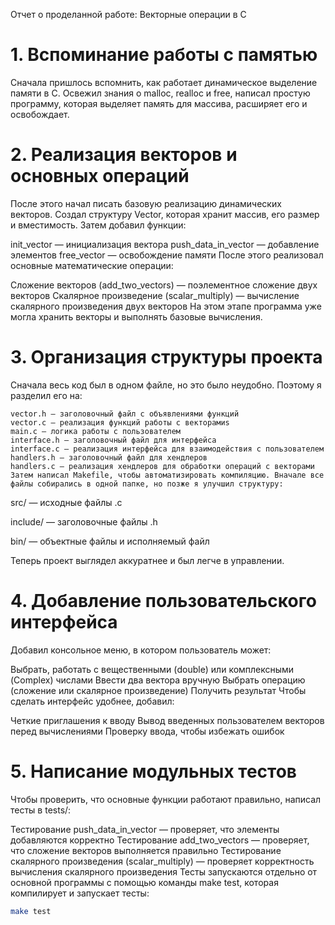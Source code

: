 Отчет о проделанной работе: Векторные операции в C
# 1. Вспоминание работы с памятью
Сначала пришлось вспомнить, как работает динамическое выделение памяти в C. Освежил знания о malloc, realloc и free, написал простую программу, которая выделяет память для массива, расширяет его и освобождает.

# 2. Реализация векторов и основных операций
После этого начал писать базовую реализацию динамических векторов. Создал структуру Vector, которая хранит массив, его размер и вместимость. Затем добавил функции:

init_vector — инициализация вектора
push_data_in_vector — добавление элементов
free_vector — освобождение памяти
После этого реализовал основные математические операции:

Сложение векторов (add_two_vectors) — поэлементное сложение двух векторов
Скалярное произведение (scalar_multiply) — вычисление скалярного произведения двух векторов
На этом этапе программа уже могла хранить векторы и выполнять базовые вычисления.

# 3. Организация структуры проекта
Сначала весь код был в одном файле, но это было неудобно. Поэтому я разделил его на:

    vector.h — заголовочный файл с объявлениями функций
    vector.c — реализация функций работы с векторамиs
    main.c — логика работы с пользователем
    interface.h — заголовочный файл для интерфейса
    interface.c — реализация интерфейса для взаимодействия с пользователем
    handlers.h — заголовочный файл для хендлеров
    handlers.c — реализация хендлеров для обработки операций с векторами
    Затем написал Makefile, чтобы автоматизировать компиляцию. Вначале все файлы собирались в одной папке, но позже я улучшил структуру:


src/ — исходные файлы .c

include/ — заголовочные файлы .h

bin/ — объектные файлы и исполняемый файл

Теперь проект выглядел аккуратнее и был легче в управлении.

# 4. Добавление пользовательского интерфейса
Добавил консольное меню, в котором пользователь может:

Выбрать, работать с вещественными (double) или комплексными (Complex) числами
Ввести два вектора вручную
Выбрать операцию (сложение или скалярное произведение)
Получить результат
Чтобы сделать интерфейс удобнее, добавил:

Четкие приглашения к вводу
Вывод введенных пользователем векторов перед вычислениями
Проверку ввода, чтобы избежать ошибок
# 5. Написание модульных тестов
Чтобы проверить, что основные функции работают правильно, написал тесты в tests/:

Тестирование push_data_in_vector — проверяет, что элементы добавляются корректно
Тестирование add_two_vectors — проверяет, что сложение векторов выполняется правильно
Тестирование скалярного произведения (scalar_multiply) — проверяет корректность вычисления скалярного произведения
Тесты запускаются отдельно от основной программы с помощью команды make test, которая компилирует и запускает тесты:

```sh
make test
```

